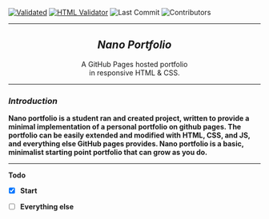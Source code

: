  [![Validated](https://github.com/jseabol1/jseabol1.github.io/actions/workflows/CSSValidator.yml/badge.svg)](https://github.com/jseabol1/jseabol1.github.io/actions/workflows/CSSValidator.yml)
 [![HTML Validator](https://github.com/jseabol1/jseabol1.github.io/actions/workflows/HTMLValidator.yml/badge.svg)](https://github.com/jseabol1/jseabol1.github.io/actions/workflows/HTMLValidator.yml)
 ![Last Commit](https://img.shields.io/github/last-commit/jseabol1/jseabol1.github.io?color=cyan&style=flat)
 ![Contributors](https://img.shields.io/github/contributors/jseabol1/jseabol1.github.io)
 
---

<h2 align="center"> <b><em> Nano Portfolio </em></b> </h2>
<p align="center"> A GitHub Pages hosted portfolio </br> in responsive HTML & CSS. </p>

---
<h3> <b> <em> Introduction </em> <b> </h3>
  
  <p> 
    Nano portfolio is a student ran and created project, written to provide
    a minimal implementation of a personal portfolio on github pages. The portfolio can be 
    easily extended and modified with HTML, CSS, and JS, and everything else GitHub pages provides. Nano portfolio
    is a basic, minimalist starting point portfolio that can grow as you do.
  </p>
 
---
  
Todo
- [x] Start
- [ ] Everything else


